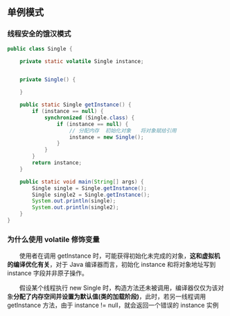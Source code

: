 ## 单例模式

### 线程安全的饿汉模式
```java
public class Single {

    private static volatile Single instance;


    private Single() {

    }

    public static Single getInstance() {
        if (instance == null) {
            synchronized (Single.class) {
                if (instance == null) {
                    // 分配内存  初始化对象   将对象赋给引用
                    instance = new Single();
                }
            }
        }
        return instance;
    }

    public static void main(String[] args) {
        Single single = Single.getInstance();
        Single single2 = Single.getInstance();
        System.out.println(single);
        System.out.println(single2);
    }
}
```
### 为什么使用 volatile 修饰变量

&emsp;&emsp;使用者在调用 getInstance 时，可能获得初始化未完成的对象，**这和虚拟机的编译优化有关**，对于 Java 编译器而言，初始化 instance 和将对象地址写到 instance 字段并非原子操作。

&emsp;&emsp;假设某个线程执行 new Single 时，构造方法还未被调用，编译器仅仅为该对象**分配了内存空间并设置为默认值(类的加载阶段)**，此时，若另一线程调用 getInstance 方法，由于 instance != null，就会返回一个错误的 instance 实例